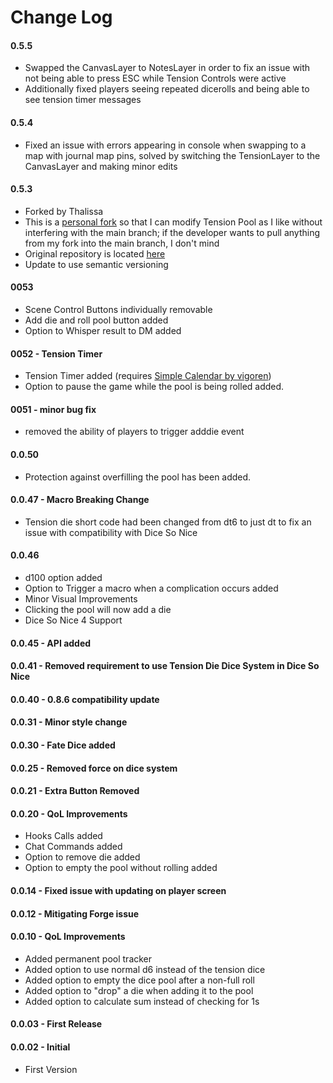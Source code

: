 # Change Log
#### 0.5.5
- Swapped the CanvasLayer to NotesLayer in order to fix an issue with not being able to press ESC while Tension Controls were active
- Additionally fixed players seeing repeated dicerolls and being able to see tension timer messages

#### 0.5.4

- Fixed an issue with errors appearing in console when swapping to a map with journal map pins, solved by switching the TensionLayer to the CanvasLayer and making minor edits

#### 0.5.3

- Forked by Thalissa
- This is a [personal fork](https://github.com/thalissa/tension-pool) so that I can modify Tension Pool as I like without interfering with the main branch; if the developer wants to pull anything from my fork into the main branch, I don't mind
- Original repository is located [here](https://github.com/SDoehren/tension-pool)
- Update to use semantic versioning

#### 0053

- Scene Control Buttons individually removable
- Add die and roll pool button added
- Option to Whisper result to DM added

#### 0052 - Tension Timer

- Tension Timer added (requires [Simple Calendar by vigoren](https://github.com/vigoren/foundryvtt-simple-calendar#installing-the-module))
- Option to pause the game while the pool is being rolled added. 

#### 0051 - minor bug fix

- removed the ability of players to trigger adddie event

#### 0.0.50

- Protection against overfilling the pool has been added.

#### 0.0.47 - Macro Breaking Change

- Tension die short code had been changed from dt6 to just dt to fix an issue with compatibility with Dice So Nice

#### 0.0.46

- d100 option added
- Option to Trigger a macro when a complication occurs added
- Minor Visual Improvements
- Clicking the pool will now add a die
- Dice So Nice 4 Support

#### 0.0.45 - API added

#### 0.0.41 - Removed requirement to use Tension Die Dice System in Dice So Nice

#### 0.0.40 - 0.8.6 compatibility update

#### 0.0.31 - Minor style change

#### 0.0.30 - Fate Dice added

#### 0.0.25 - Removed force on dice system

#### 0.0.21 - Extra Button Removed

#### 0.0.20 - QoL Improvements

- Hooks Calls added
- Chat Commands added
- Option to remove die added
- Option to empty the pool without rolling added

#### 0.0.14 - Fixed issue with updating on player screen

#### 0.0.12 - Mitigating Forge issue

#### 0.0.10 - QoL Improvements

- Added permanent pool tracker
- Added option to use normal d6 instead of the tension dice
- Added option to empty the dice pool after a non-full roll
- Added option to "drop" a die when adding it to the pool
- Added option to calculate sum instead of checking for 1s

#### 0.0.03 - First Release

#### 0.0.02 - Initial

- First Version
